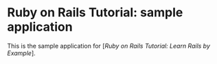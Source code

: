 # Ruby on Rails Tutorial: sample application

This is the sample application for [*Ruby on Rails Tutorial: Learn Rails by Example*].